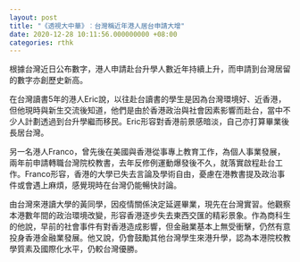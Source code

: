 ```yaml
---
layout: post
title: "《透視大中華》︰台灣稱近年港人居台申請大增"
date: 2020-12-28 10:11:56.000000000 +08:00
categories: rthk
---
```


根據台灣近日公布數字，港人申請赴台升學人數近年持續上升，而申請到台灣居留的數字亦創歷史新高。

在台灣讀書5年的港人Eric說，以往赴台讀書的學生是因為台灣環境好、近香港，但他現時與新生交流後知道，他們是由於香港政治與社會因素影響而赴台，當中不少人計劃透過到台升學繼而移民。Eric形容對香港前景感暗淡，自己亦打算畢業後長居台灣。

另一名港人Franco，曾先後在美國與香港從事專上教育工作，為個人事業發展，兩年前申請轉職台灣院校教書，去年反修例運動爆發後不久，就落實啟程赴台工作。Franco形容，香港的大學已失去言論及學術自由，憂慮在港教書提及政治事件或會遇上麻煩，感覺現時在台灣仍能暢快討論。

由台灣來港讀大學的黃同學，因疫情關係決定延遲畢業，現先在台灣實習。他觀察本港數年間的政治環境改變，形容香港逐步失去東西交匯的精彩景象。作為商科生的他說，早前的社會事件有對香港造成影響，但金融業基本上無受衝擊，仍然有意投身香港金融業發展。他又說，仍會鼓勵其他台灣學生來港升學，認為本港院校教學質素及國際化水平，仍較台灣優勝。
